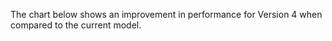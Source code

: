 The chart below shows an improvement in performance for Version 4 when compared to the current model.
